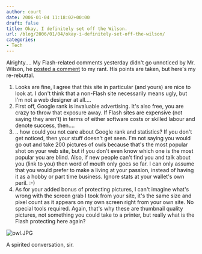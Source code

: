 ```yaml
---
author: court
date: 2006-01-04 11:18:02+00:00
draft: false
title: Okay, I definitely set off the Wilson.
url: /blog/2006/01/04/okay-i-definitely-set-off-the-wilson/
categories:
- Tech
---
```


Alrighty....  My Flash-related comments yesterday didn't go unnoticed by Mr. Wilson, he [posted a comment](http://www.vallentyne.com/blog/archives/2006/01/wilson_dont_loo.html#comment-35) to my rant.  His points are taken, but here's my re-rebuttal.

1. Looks are fine, I agree that this site in particular (and yours) are nice to look at.  I don't think that a non-Flash site necessarily means ugly, but I'm not a web designer at all....
2. First off, Google rank is invaluable advertising.  It's also free, you are crazy to throw that exposure away.  If Flash sites are expensive (not saying they aren't) in terms of either software costs or skilled labour and denote success, then....
3. .. how could you not care about Google rank and statistics?  If you don't get noticed, then your stuff doesn't get seen.  I'm not saying you would go out and take 200 pictures of owls because that's the most popular shot on your web site, but if you don't even know which one is the most popular you are blind.  Also, if new people can't find you and talk about you (link to you) then word of mouth only goes so far.  I can only assume that you would prefer to make a living at your passion, instead of having it as a hobby or part time business.  Ignore stats at your wallet's own peril.  :-)
4. As for your added bonus of protecting pictures, I can't imagine what's wrong with the screen grab I took from your site, it's the same size and pixel count as it appears on my own screen right from your own site.  No special tools required.  Again, that's why these are thumbnail quality pictures, not something you could take to a printer, but really what is the Flash protecting here again?  

![owl.JPG](http://www.vallentyne.com/blog/owl2.jpg/owl.JPG)



A spirited conversation, sir.
